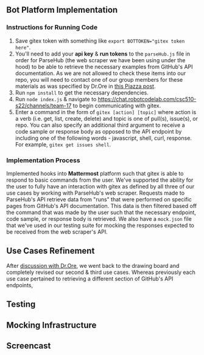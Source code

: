 ## Bot Platform Implementation
### Instructions for Running Code
1. Save gitex token with something like `export BOTTOKEN="gitex token here"`.
2. You'll need to add your **api key** & **run tokens** to the `parseHub.js` file in order for ParseHub (the web scraper we have been using under the hood) to be able to retrieve the necessary examples from GitHub's API documentation. As we are not allowed to check these items into our repo, you will need to contact one of our group members for these materials as was specified by Dr.Ore in [this Piazza post](https://piazza.com/class/ky09haj6kvc533?cid=436).
3. Run `npm install` to get the necessary dependencies.
4. Run `node index.js` & navigate to https://chat.robotcodelab.com/csc510-s22/channels/team-17 to begin communicating with gitex.
5. Enter a command in the form of `gitex [action] [topic]` where action is a verb (i.e. get, list, create, delete) and topic is one of pull(s), issue(s), or repo. You can also specify an additional third argument to receive a code sample or response body as opposed to the API endpoint by including one of the following words - javascript, shell, curl, response. For example, `gitex get issues shell`.

### Implementation Process
Implemented hooks into **Mattermost** platform such that gitex is able to respond to basic commands from the user. We've supported the ability for the user to fully have an interaction with gitex as defined by all three of our use cases by working with ParseHub's web scraper. Requests made to ParseHub's API retrieve data from "runs" that were performed on specific pages from GitHub's API documentation. This data is then filtered based off the command that was made by the user such that the necessary endpoint, code sample, or response body is retrieved. We also have a `mock.json` file that we've used in our testing suite for mocking the responses expected to be received from the web scraper's API.

## Use Cases Refinement
After [discussion with Dr.Ore](https://github.ncsu.edu/csc510-s2022/CSC510-17/issues/11), we went back to the drawing board and completely revised our second & third use cases. Whereas previously each use case pertained to retrieving a different section of GitHub's API endpoints, 

## Testing

## Mocking Infrastructure

## Screencast

